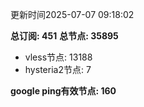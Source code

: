 更新时间2025-07-07 09:18:02

**总订阅: 451**
**总节点: 35895**
- vless节点: 13188
- hysteria2节点: 7

**google ping有效节点: 160**
